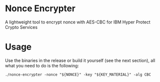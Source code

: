 # Nonce Encrypter
A lightweight tool to encrypt nonce with AES-CBC for IBM Hyper Protect Crypto Services

# Usage
Use the binaries in the release or build it yourself (see the next section),  all what you need to do is the following:
```
./nonce-encrypter -nonce "${NONCE}" -key "${KEY_MATERIAL}" -alg CBC
```